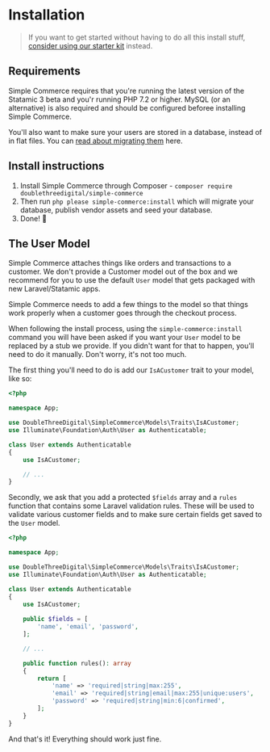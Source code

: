 # Installation

> If you want to get started without having to do all this install stuff, [consider using our starter kit](https://github.com/doublethreedigital/simple-commerce-starter) instead.

## Requirements

Simple Commerce requires that you're running the latest version of the Statamic 3 beta and you'r running PHP 7.2 or higher. MySQL (or an alternative) is also required and should be configured beforee installing Simple Commerce.

You'll also want to make sure your users are stored in a database, instead of in flat files. You can [read about migrating them](https://statamic.dev/knowledge-base/storing-users-in-a-database) here.

## Install instructions

1. Install Simple Commerce through Composer - `composer require doublethreedigital/simple-commerce`
2. Then run `php please simple-commerce:install` which will migrate your database, publish vendor assets and seed your database.
3. Done! :tada:

## The User Model

Simple Commerce attaches things like orders and transactions to a customer. We don't provide a Customer model out of the box and we recommend for you to use the default `User` model that gets packaged with new Laravel/Statamic apps.

Simple Commerce needs to add a few things to the model so that things work properly when a customer goes through the checkout process.

When following the install process, using the `simple-commerce:install` command you will have been asked if you want your `User` model to be replaced by a stub we provide. If you didn't want for that to happen, you'll need to do it manually. Don't worry, it's not too much.

The first thing you'll need to do is add our `IsACustomer` trait to your model, like so:

```php
<?php

namespace App;

use DoubleThreeDigital\SimpleCommerce\Models\Traits\IsACustomer;
use Illuminate\Foundation\Auth\User as Authenticatable;

class User extends Authenticatable
{
    use IsACustomer;

    // ...
}
```

Secondly, we ask that you add a protected `$fields` array and a `rules` function that contains some Laravel validation rules. These will be used to validate various customer fields and to make sure certain fields get saved to the `User` model.

```php
<?php

namespace App;

use DoubleThreeDigital\SimpleCommerce\Models\Traits\IsACustomer;
use Illuminate\Foundation\Auth\User as Authenticatable;

class User extends Authenticatable
{
    use IsACustomer;
    
    public $fields = [
    	'name', 'email', 'password',
    ];

    // ...

    public function rules(): array
    {
    	return [
    		'name' => 'required|string|max:255',
            'email' => 'required|string|email|max:255|unique:users',
            'password' => 'required|string|min:6|confirmed',
    	];
    }
}
```

And that's it! Everything should work just fine.
